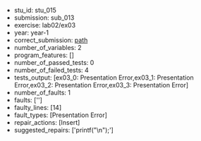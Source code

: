 - stu_id: stu_015	       
- submission: sub_013
- exercise: lab02/ex03
- year: year-1
- correct_submission: [path](https://github.com/pmorvalho/C-Pack-IPAs/blob/main/correct_submissions/year-1/lab02/ex03/ex03-stu_015-sub_012)
- number_of_variables: 2
- program_features: [] 
- number_of_passed_tests: 0
- number_of_failed_tests: 4
- tests_output: [ex03_0: Presentation Error,ex03_1: Presentation Error,ex03_2: Presentation Error,ex03_3: Presentation Error]
- number_of_faults: 1
- faults: ['']
- faulty_lines: [14]
- fault_types: [Presentation Error]
- repair_actions: [Insert] 
- suggested_repairs: ['printf("\n");']
